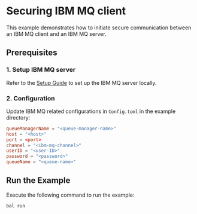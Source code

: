 # Securing IBM MQ client

This example demonstrates how to initiate secure communication between an IBM MQ client and an IBM MQ server.

## Prerequisites

### 1. Setup IBM MQ server

Refer to the [Setup Guide](https://dev-central.ballerina.io/ballerinax/ibm.ibmmq/latest#setup-guide) to set up the IBM MQ server locally.

### 2. Configuration

Update IBM MQ related configurations in `Config.toml` in the example directory:

```toml
queueManagerName = "<queue-manager-name>"
host = "<host>"
port = <port>
channel = "<ibm-mq-channel>"
userID = "<user-ID>"
password = "<password>"
queueName = "<queue-name>"
```

## Run the Example

Execute the following command to run the example:

```bash
bal run
```
